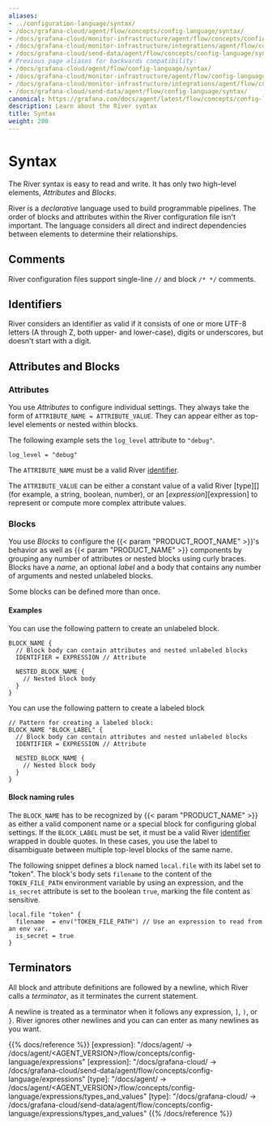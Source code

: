 ```yaml
---
aliases:
- ../configuration-language/syntax/
- /docs/grafana-cloud/agent/flow/concepts/config-language/syntax/
- /docs/grafana-cloud/monitor-infrastructure/agent/flow/concepts/config-language/syntax/
- /docs/grafana-cloud/monitor-infrastructure/integrations/agent/flow/concepts/config-language/syntax/
- /docs/grafana-cloud/send-data/agent/flow/concepts/config-language/syntax/
# Previous page aliases for backwards compatibility:
- /docs/grafana-cloud/agent/flow/config-language/syntax/
- /docs/grafana-cloud/monitor-infrastructure/agent/flow/config-language/syntax/
- /docs/grafana-cloud/monitor-infrastructure/integrations/agent/flow/config-language/syntax/
- /docs/grafana-cloud/send-data/agent/flow/config-language/syntax/
canonical: https://grafana.com/docs/agent/latest/flow/concepts/config-language/syntax/
description: Learn about the River syntax
title: Syntax
weight: 200
---
```


# Syntax

The River syntax is easy to read and write. It has only two high-level elements, _Attributes_ and _Blocks_.

River is a _declarative_ language used to build programmable pipelines.
The order of blocks and attributes within the River configuration file isn't important.
The language considers all direct and indirect dependencies between elements to determine their relationships.

## Comments

River configuration files support single-line `//` and block `/* */` comments.

## Identifiers

River considers an identifier as valid if it consists of one or more UTF-8 letters (A through Z, both upper- and lower-case),
digits or underscores, but doesn't start with a digit.

## Attributes and Blocks

### Attributes

You use _Attributes_ to configure individual settings.
They always take the form of `ATTRIBUTE_NAME = ATTRIBUTE_VALUE`.
They can appear either as top-level elements or nested within blocks.

The following example sets the `log_level` attribute to `"debug"`.

```river
log_level = "debug"
```

The `ATTRIBUTE_NAME` must be a valid River [identifier][].

The `ATTRIBUTE_VALUE` can be either a constant value of a valid River [type][] (for example, a string, boolean, number),
or an [_expression_][expression] to represent or compute more complex attribute values.

### Blocks

You use _Blocks_ to configure the {{< param "PRODUCT_ROOT_NAME" >}}'s behavior as well as {{< param "PRODUCT_NAME" >}}
components by grouping any number of attributes or nested blocks using curly braces.
Blocks have a _name_, an optional _label_ and a body that contains any number of arguments and nested unlabeled blocks.

Some blocks can be defined more than once.

#### Examples

You can use the following pattern to create an unlabeled block.

```river
BLOCK_NAME {
  // Block body can contain attributes and nested unlabeled blocks
  IDENTIFIER = EXPRESSION // Attribute

  NESTED_BLOCK_NAME {
    // Nested block body
  }
}
```

You can use the following pattern to create a labeled block

```river
// Pattern for creating a labeled block:
BLOCK_NAME "BLOCK_LABEL" {
  // Block body can contain attributes and nested unlabeled blocks
  IDENTIFIER = EXPRESSION // Attribute

  NESTED_BLOCK_NAME {
    // Nested block body
  }
}
```

#### Block naming rules

The `BLOCK_NAME` has to be recognized by {{< param "PRODUCT_NAME" >}} as either a valid component name or a special block for configuring global settings.
If the `BLOCK_LABEL` must be set, it must be a valid River [identifier][] wrapped in double quotes.
In these cases, you use the label to disambiguate between multiple top-level blocks of the same name.

The following snippet defines a block named `local.file` with its label set to "token".
The block's body sets `filename` to the content of the `TOKEN_FILE_PATH` environment variable by using an expression,
and the `is_secret` attribute is set to the boolean `true`, marking the file content as sensitive.

```river
local.file "token" {
  filename  = env("TOKEN_FILE_PATH") // Use an expression to read from an env var.
  is_secret = true
}
```

## Terminators

All block and attribute definitions are followed by a newline, which River calls a _terminator_, as it terminates the current statement.

A newline is treated as a terminator when it follows any expression, `]`, `)`, or `}`.
River ignores other newlines and you can can enter as many newlines as you want.

[identifier]: #identifiers
[identifier]: #identifiers

{{% docs/reference %}}
[expression]: "/docs/agent/ -> /docs/agent/<AGENT_VERSION>/flow/concepts/config-language/expressions"
[expression]: "/docs/grafana-cloud/ -> /docs/grafana-cloud/send-data/agent/flow/concepts/config-language/expressions"
[type]: "/docs/agent/ -> /docs/agent/<AGENT_VERSION>/flow/concepts/config-language/expressions/types_and_values"
[type]: "/docs/grafana-cloud/ -> /docs/grafana-cloud/send-data/agent/flow/concepts/config-language/expressions/types_and_values"
{{% /docs/reference %}}